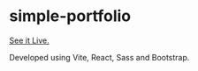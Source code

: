 # simple-portfolio

[See it Live.](https://knowthyselfbr.github.io/)

Developed using  Vite, React, Sass and Bootstrap.
